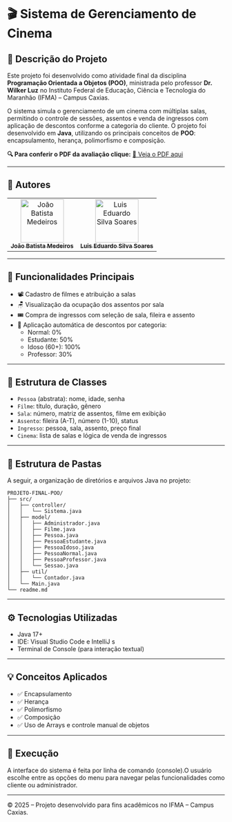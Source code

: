 # 🎬 Sistema de Gerenciamento de Cinema

## 📌 Descrição do Projeto

Este projeto foi desenvolvido como atividade final da disciplina **Programação Orientada a Objetos (POO)**, ministrada pelo professor **Dr. Wilker Luz** no Instituto Federal de Educação, Ciência e Tecnologia do Maranhão (IFMA) – Campus Caxias.

O sistema simula o gerenciamento de um cinema com múltiplas salas, permitindo o controle de sessões, assentos e venda de ingressos com aplicação de descontos conforme a categoria do cliente. O projeto foi desenvolvido em **Java**, utilizando os principais conceitos de **POO**: encapsulamento, herança, polimorfismo e composição.

**🔍 Para conferir o PDF da avaliação clique:** [📄 Veja o PDF aqui](src/Desafio/avaliacao.pdf) 

---

## 👥 Autores

<table>
  <tr>
    <td align="center">
      <a href="https://github.com/joaobatistamedeiroscf">
        <img src="https://github.com/joaobatistamedeiroscf.png" width="100px;" alt="João Batista Medeiros"/><br />
        <sub><b>João Batista Medeiros</b></sub>
      </a>
    </td>
    <td align="center">
      <a href="https://github.com/LuisEduardoS23">
        <img src="https://github.com/LuisEduardoS23.png" width="100px;" alt="Luis Eduardo Silva Soares"/><br />
        <sub><b>Luis Eduardo Silva Soares</b></sub>
      </a>
    </td>
  </tr>
</table>

---

## 🎯 Funcionalidades Principais

- 📽️ Cadastro de filmes e atribuição a salas  
- 🪑 Visualização da ocupação dos assentos por sala  
- 🎟️ Compra de ingressos com seleção de sala, fileira e assento  
- 💸 Aplicação automática de descontos por categoria:
  - Normal: 0%
  - Estudante: 50%
  - Idoso (60+): 100%
  - Professor: 30%

---

## 🧱 Estrutura de Classes

- `Pessoa` (abstrata): nome, idade, senha  
- `Filme`: título, duração, gênero  
- `Sala`: número, matriz de assentos, filme em exibição  
- `Assento`: fileira (A-T), número (1-10), status  
- `Ingresso`: pessoa, sala, assento, preço final  
- `Cinema`: lista de salas e lógica de venda de ingressos  

---

## 📂 Estrutura de Pastas

A seguir, a organização de diretórios e arquivos Java no projeto:

```
PROJETO-FINAL-POO/
├── src/
│   ├── controller/
│   │   └── Sistema.java
│   ├── model/
│   │   ├── Administrador.java
│   │   ├── Filme.java
│   │   ├── Pessoa.java
│   │   ├── PessoaEstudante.java
│   │   ├── PessoaIdoso.java
│   │   ├── PessoaNormal.java
│   │   ├── PessoaProfessor.java
│   │   └── Sessao.java
│   ├── util/
│   │   └── Contador.java
│   └── Main.java
└── readme.md

```

---

## ⚙️ Tecnologias Utilizadas

- Java 17+  
- IDE: Visual Studio Code e IntelliJ  s
- Terminal de Console (para interação textual)  

---

## 💡 Conceitos Aplicados

- ✅ Encapsulamento  
- ✅ Herança  
- ✅ Polimorfismo  
- ✅ Composição  
- ✅ Uso de Arrays e controle manual de objetos  

---

## 📸 Execução

A interface do sistema é feita por linha de comando (console).O usuário escolhe entre as opções do menu para navegar pelas funcionalidades como cliente ou administrador.

---

© 2025 – Projeto desenvolvido para fins acadêmicos no IFMA – Campus Caxias.
